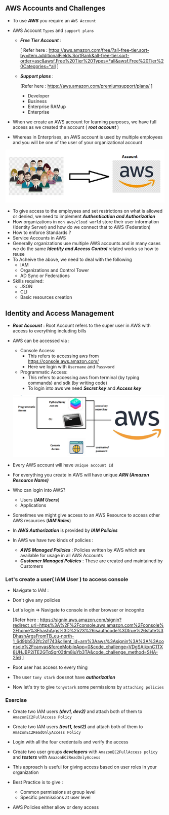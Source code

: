 ## AWS Accounts and Challenges

* To use _**AWS**_ you require an `AWS Account`
* AWS Account `Types` and `support plans`
    * _**Free Tier Account**_ :

        [ Refer here : https://aws.amazon.com/free/?all-free-tier.sort-by=item.additionalFields.SortRank&all-free-tier.sort-order=asc&awsf.Free%20Tier%20Types=*all&awsf.Free%20Tier%20Categories=*all ]

    * _**Support plans**_ :

        [Refer here : https://aws.amazon.com/premiumsupport/plans/ ]

        * Developer
        * Business
        * Enterprise RAMup
        * Enterprise

* When we create an AWS account for learning purposes, we have full access as we created the account ( _**root account**_ )
* Whereas in Enterprises, an AWS account is used by multiple employees and you will be one of the user of your organizational account

![Alt text](shots/3.PNG)

* To give access to the employees and set restrictions on what is allowed or denied, we need to implement _**Authentication and Authorization**_
* How organizations in `non aws/cloud world` store their user information (Identity Server) and how do we connect that to AWS (Federation)
* How to enforce Standards ?
* Service Accounts in AWS
* Generally organizations use multiple AWS accounts and in many cases we do the same _**Identity and Access Control**_ related works so how to reuse
* To Acheive the above, we need to deal with the following
    * IAM
    * Organizations and Control Tower
    * AD Sync or Federations
* Skills required:
    * JSON
    * CLI
    * Basic resources creation

## Identity and Access Management

* _**Root Account**_ : Root Account refers to the super user in AWS with access to everything including bills
* AWS can be accessed via :
    * Console Access:
        * This refers to accessing aws from https://console.aws.amazon.com/
        * Here we login with `Username` and `Password`
    * Programmatic Access:
        * This refers to accessing aws from terminal (by typing commands) and sdk (by writing code)
        * To login into aws we need _**Secret key**_ and _**Access key**_

    ![Alt text](shots/4.PNG)

* Every AWS account will have `Unique account Id`



* For everything you create in AWS will have unique _**ARN (Amazon Resource Name)**_
* Who can login into AWS? 
    * Users (_**IAM Users**_)
    * Applications
* Sometimes we might give access to an AWS Resource to access other AWS resources (_**IAM Roles**_)
* In _**AWS Authorization**_ is provided by _**IAM Policies**_
* In AWS we have two kinds of policies :
    * _**AWS Managed Policies**_ : Policies written by AWS which are available for usage in all AWS Accounts
    * _**Customer Managed Policies**_ : These are created and maintained by Customers

### Let's create a user( IAM User ) to access console

* Navigate to IAM :





* Don't give any policies



* Let's login => Navigate to console in other browser or incognito

    [Refer here : https://signin.aws.amazon.com/signin?redirect_uri=https%3A%2F%2Fconsole.aws.amazon.com%2Fconsole%2Fhome%3FhashArgs%3D%2523%26isauthcode%3Dtrue%26state%3DhashArgsFromTB_eu-north-1_6d9bb532fc2d1743&client_id=arn%3Aaws%3Asignin%3A%3A%3Aconsole%2Fcanvas&forceMobileApp=0&code_challenge=VDgSAikxnC1TX8UHJBP2iTE2GTqSgr03tIm8iuYb3TA&code_challenge_method=SHA-256 ]







* Root user has access to every thing



* The user `tony stark` doesnot have _**authorization**_
* Now let's try to give `tonystark` some permissions by `attaching policies`






### Exercise

* Create two IAM users _**(dev1, dev2)**_ and attach both of them to `AmazonEC2FullAccess Policy`
* Create two IAM users _**(test1, test2)**_ and attach both of them to `AmazonEC2ReadOnlyAccess Policy`
* Login with all the four credentails and verify the access
* Create two user groups _**developers**_ with `AmazonEC2FullAccess policy` and _**testers**_ with `AmazonEC2ReadOnlyAccess`



* This approach is useful for giving access based on user roles in your organization
* Best Practice is to give :
    * Common permissions at group level
    * Specific permissions at user level
* AWS Policies either allow or deny access